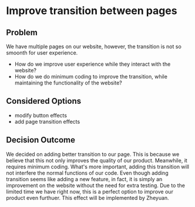 # Improve transition between pages

## Problem ##
We have multiple pages on our website, however, the transition is not so smoonth for user experience.

* How do we improve user experience while they interact with the website?
* How do we do minimum coding to improve the transition, while maintaining the functionality of the website?

## Considered Options ##
* modify button effects
* add page transition effects

## Decision Outcome ##
We decided on adding better transition to our page. This is because we believe that this not only improves the quality of our product. 
Meanwhile, it requires minimum coding. What's more important, adding this transition will not interfere the normal functions of our code. 
Even though adding transition seems like adding a new feature, in fact, it is simply an improvement on the website without the need for 
extra testing. Due to the limited time we have right now, this is a perfect option to improve our product even furthuer. This effect
will be implemented by Zheyuan.
